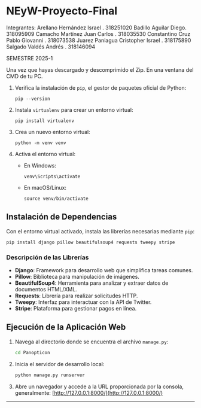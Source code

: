 # NEyW-Proyecto-Final

Integrantes:
  Arellano Hernández Israel . 318251020
  Badillo Aguilar Diego. 318095909 
  Camacho Martínez Juan Carlos . 318035530
  Constantino Cruz Pablo Giovanni . 318073538
  Juarez Paniagua Cristopher Israel . 318175890
  Salgado Valdés Andrés . 318146094

SEMESTRE 2025-1

Una vez que hayas descargado y descomprimido el Zip. En una ventana del CMD de tu PC.

1. Verifica la instalación de `pip`, el gestor de paquetes oficial de Python:
   ```
   pip --version
   ```

2. Instala `virtualenv` para crear un entorno virtual:
   ```
   pip install virtualenv
   ```

3. Crea un nuevo entorno virtual:
   ```
   python -m venv venv
   ```

4. Activa el entorno virtual:
   - En Windows:
     ```
     venv\Scripts\activate
     ```
   - En macOS/Linux:
     ```
     source venv/bin/activate
     ```

## Instalación de Dependencias

Con el entorno virtual activado, instala las librerías necesarias mediante `pip`:

```
pip install django pillow beautifulsoup4 requests tweepy stripe
```

### Descripción de las Librerías

- **Django**: Framework para desarrollo web que simplifica tareas comunes.
- **Pillow**: Biblioteca para manipulación de imágenes.
- **BeautifulSoup4**: Herramienta para analizar y extraer datos de documentos HTML/XML.
- **Requests**: Librería para realizar solicitudes HTTP.
- **Tweepy**: Interfaz para interactuar con la API de Twitter.
- **Stripe**: Plataforma para gestionar pagos en línea.

## Ejecución de la Aplicación Web

1. Navega al directorio donde se encuentra el archivo `manage.py`:
   ```bash
   cd Panopticon
   ```

2. Inicia el servidor de desarrollo local:
   ```bash
   python manage.py runserver
   ```

3. Abre un navegador y accede a la URL proporcionada por la consola, generalmente:
   [http://127.0.0.1:8000/](http://127.0.0.1:8000/)

---






